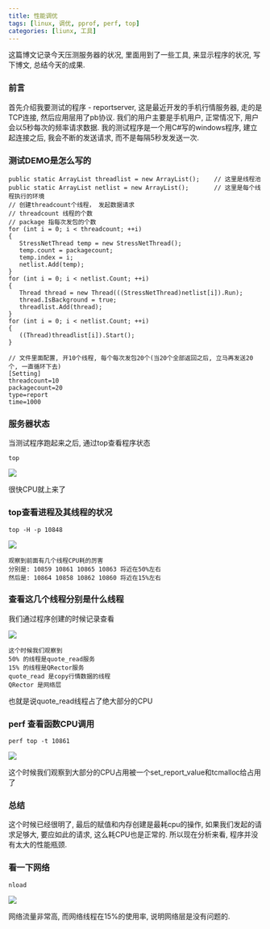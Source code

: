 ```yaml
---
title: 性能调优
tags: [linux, 调优, pprof, perf, top]
categories: [liunx, 工具]
---
```

这篇博文记录今天压测服务器的状况, 里面用到了一些工具, 来显示程序的状况, 写下博文, 总结今天的成果.

### 前言
首先介绍我要测试的程序 - reportserver, 这是最近开发的手机行情服务器, 走的是TCP连接, 然后应用层用了pb协议. 我们的用户主要是手机用户, 正常情况下, 用户会以5秒每次的频率请求数据.  我的测试程序是一个用C#写的windows程序, 建立起连接之后, 我会不断的发送请求, 而不是每隔5秒发发送一次.
<!--more-->
### 测试DEMO是怎么写的
```
public static ArrayList threadlist = new ArrayList();    // 这里是线程池
public static ArrayList netlist = new ArrayList();       // 这里是每个线程执行的环境
// 创建threadcount个线程， 发起数据请求
// threadcount 线程的个数
// package 指每次发包的个数
for (int i = 0; i < threadcount; ++i)
{
   StressNetThread temp = new StressNetThread();
   temp.count = packagecount;
   temp.index = i;
   netlist.Add(temp);
}
for (int i = 0; i < netlist.Count; ++i)
{
   Thread thread = new Thread(((StressNetThread)netlist[i]).Run);
   thread.IsBackground = true;
   threadlist.Add(thread);
}
for (int i = 0; i < netlist.Count; ++i)
{
   ((Thread)threadlist[i]).Start();
}

// 文件里面配置, 开10个线程, 每个每次发包20个(当20个全部返回之后, 立马再发送20个, 一直循环下去)
[Setting]
threadcount=10
packagecount=20
type=report
time=1000
```
### 服务器状态
当测试程序跑起来之后, 通过top查看程序状态
```
top
```
![](http://ww1.sinaimg.cn/large/005OdUDHgw1f2u453dd7nj30im06g787.jpg)

很快CPU就上来了

### top查看进程及其线程的状况
```
top -H -p 10848
```

![](http://ww1.sinaimg.cn/large/005OdUDHgw1f2u48974asj30he0etwpg.jpg)

    观察到前面有几个线程CPU耗的厉害
    分别是: 10859 10861 10865 10863 将近在50%左右
    然后是: 10864 10858 10862 10860 将近在15%左右

### 查看这几个线程分别是什么线程
我们通过程序创建的时候记录查看

![](http://ww2.sinaimg.cn/large/005OdUDHgw1f2u4f478u0j30ai079di4.jpg)
```
这个时候我们观察到
50% 的线程是quote_read服务
15% 的线程是QRector服务
quote_read 是copy行情数据的线程
QRector 是网络层
```
也就是说quote_read线程占了绝大部分的CPU

### perf 查看函数CPU调用
```
perf top -t 10861
```

![](http://ww3.sinaimg.cn/large/005OdUDHgw1f2u4ltzrplj30yd04zq5q.jpg)

这个时候我们观察到大部分的CPU占用被一个set_report_value和tcmalloc给占用了

### 总结
这个时候已经很明了, 最后的赋值和内存创建是最耗cpu的操作, 如果我们发起的请求足够大, 要应如此的请求, 这么耗CPU也是正常的. 所以现在分析来看, 程序并没有太大的性能瓶颈.

### 看一下网络
```
nload
```
![](http://ww3.sinaimg.cn/large/005OdUDHgw1f2u4rk71mcj30i309g7by.jpg)

网络流量非常高, 而网络线程在15%的使用率, 说明网络层是没有问题的.
